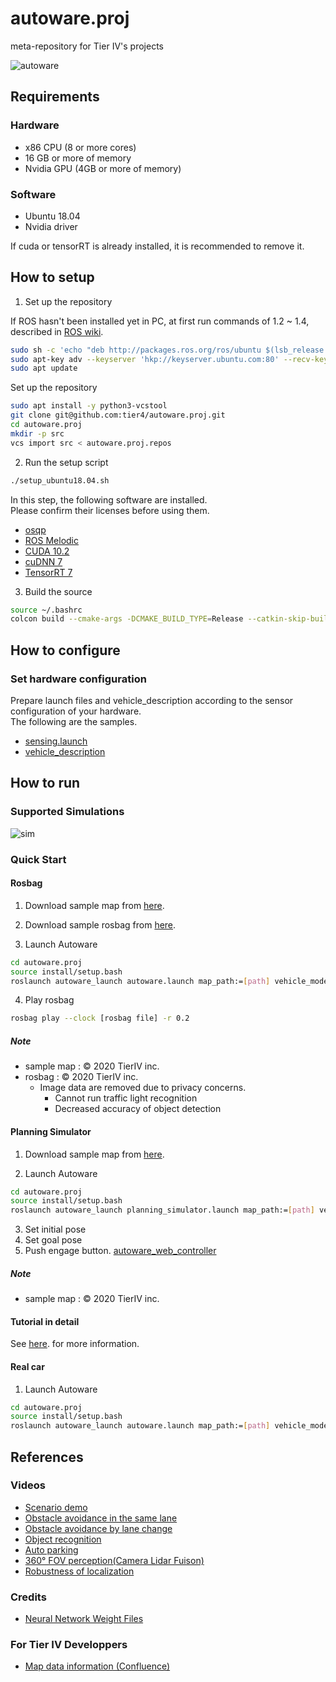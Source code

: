 # autoware.proj

meta-repository for Tier IV's projects

![autoware](https://user-images.githubusercontent.com/8327598/69472442-cca50b00-0ded-11ea-9da0-9e2302aa1061.png)

## Requirements

### Hardware

- x86 CPU (8 or more cores)
- 16 GB or more of memory
- Nvidia GPU (4GB or more of memory)

### Software

- Ubuntu 18.04
- Nvidia driver

If cuda or tensorRT is already installed, it is recommended to remove it.

## How to setup

1. Set up the repository

If ROS hasn't been installed yet in PC, at first run commands of 1.2 ~ 1.4, described in [ROS wiki](http://wiki.ros.org/melodic/Installation/Ubuntu).

```sh
sudo sh -c 'echo "deb http://packages.ros.org/ros/ubuntu $(lsb_release -sc) main" > /etc/apt/sources.list.d/ros-latest.list'
sudo apt-key adv --keyserver 'hkp://keyserver.ubuntu.com:80' --recv-key C1CF6E31E6BADE8868B172B4F42ED6FBAB17C654
sudo apt update
```

Set up the repository

```sh
sudo apt install -y python3-vcstool
git clone git@github.com:tier4/autoware.proj.git
cd autoware.proj
mkdir -p src
vcs import src < autoware.proj.repos
```

2. Run the setup script

```sh
./setup_ubuntu18.04.sh
```

In this step, the following software are installed.  
Please confirm their licenses before using them.

- [osqp](https://github.com/oxfordcontrol/osqp/blob/master/LICENSE)
- [ROS Melodic](https://github.com/ros/ros/blob/noetic-devel/LICENSE)
- [CUDA 10.2](https://docs.nvidia.com/cuda/eula/index.html)
- [cuDNN 7](https://docs.nvidia.com/deeplearning/sdk/cudnn-sla/index.html)
- [TensorRT 7](https://docs.nvidia.com/deeplearning/sdk/tensorrt-sla/index.html)

3. Build the source

```sh
source ~/.bashrc
colcon build --cmake-args -DCMAKE_BUILD_TYPE=Release --catkin-skip-building-tests
```

## How to configure

### Set hardware configuration

Prepare launch files and vehicle_description according to the sensor configuration of your hardware.  
The following are the samples.

- [sensing.launch](https://github.com/tier4/autoware_launcher/blob/master/sensing_launch/launch/sensing.launch)
- [vehicle_description](https://github.com/tier4/Autoware-T4B/tree/master/vehicle/vehicle_description)

## How to run

### Supported Simulations

![sim](https://user-images.githubusercontent.com/8327598/79709776-0bd47b00-82fe-11ea-872e-d94ef25bc3bf.png)

### Quick Start

#### Rosbag

1. Download sample map from [here](https://drive.google.com/open?id=1ovrJcFS5CZ2H51D8xVWNtEvj_oiXW-zk).

2. Download sample rosbag from [here](https://drive.google.com/open?id=1BFcNjIBUVKwupPByATYczv2X4qZtdAeD).
3. Launch Autoware

```sh
cd autoware.proj
source install/setup.bash
roslaunch autoware_launch autoware.launch map_path:=[path] vehicle_model:=[vehicle_model] sensor_model:=[sensor_model] rosbag:=true
```

4. Play rosbag

```sh
rosbag play --clock [rosbag file] -r 0.2
```

##### Note

- sample map : © 2020 TierIV inc.
- rosbag : © 2020 TierIV inc.
  - Image data are removed due to privacy concerns.
    - Cannot run traffic light recognition
    - Decreased accuracy of object detection

#### Planning Simulator

1. Download sample map from [here](https://drive.google.com/open?id=197kgRfSomZzaSbRrjWTx614le2qN-oxx).

2. Launch Autoware

```sh
cd autoware.proj
source install/setup.bash
roslaunch autoware_launch planning_simulator.launch map_path:=[path] vehicle_model:=[vehicle_model] sensor_model:=[sensor_model]
```

3. Set initial pose
4. Set goal pose
5. Push engage button.
   [autoware_web_controller](http://localhost:8085/autoware_web_controller/index.html)

##### Note

- sample map : © 2020 TierIV inc.

#### Tutorial in detail

See [here](./docs/SimulationTutorial.md). for more information.

#### Real car

1. Launch Autoware

```sh
cd autoware.proj
source install/setup.bash
roslaunch autoware_launch autoware.launch map_path:=[path] vehicle_model:=[vehicle_model] sensor_model:=[sensor_model]
```

## References

### Videos

- [Scenario demo](https://youtu.be/kn2bIU_g0oY)
- [Obstacle avoidance in the same lane](https://youtu.be/s_4fBDixFJc)
- [Obstacle avoidance by lane change](https://youtu.be/SCIceXW9sqM)
- [Object recognition](https://youtu.be/uhhMIxe1zxQ)
- [Auto parking](https://youtu.be/e9R0F0ZJbWE)
- [360° FOV perception(Camera Lidar Fuison)](https://youtu.be/whzx-2RkVBA)
- [Robustness of localization](https://youtu.be/ydPxWB2jVnM)

### Credits

- [Neural Network Weight Files](./docs/Credits.md)

### For Tier IV Developpers

 - [Map data information (Confluence)](https://tier4.atlassian.net/wiki/spaces/KB4FAE/pages/33358143)
